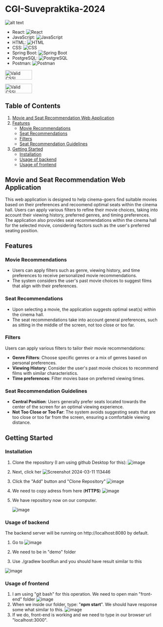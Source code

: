 # CGI-Suvepraktika-2024

![alt text](https://www.bvrla.co.uk/static/07e2b2b4-cbab-4643-bc6cfc2048faba43/org_logo_5666da568e66e32d191455783ea1a05a_4a7c7e45a350/CGIlogocolorrgb.png)

- React: ![React](https://img.shields.io/badge/-React-61DAFB?logo=react&logoColor=white&style=flat)
- JavaScript: ![JavaScript](https://img.shields.io/badge/-JavaScript-F7DF1E?logo=javascript&logoColor=black&style=flat)
- HTML: ![HTML](https://img.shields.io/badge/-HTML5-E34F26?logo=html5&logoColor=white&style=flat)
- CSS: ![CSS](https://img.shields.io/badge/-CSS3-1572B6?logo=css3&logoColor=white&style=flat)
- Spring Boot: ![Spring Boot](https://img.shields.io/badge/-Spring%20Boot-6DB33F?logo=spring-boot&logoColor=white&style=flat)
- PostgreSQL: ![PostgreSQL](https://img.shields.io/badge/-PostgreSQL-336791?logo=postgresql&logoColor=white&style=flat)
- Postman: ![Postman](https://img.shields.io/badge/-Postman-FF6C37?logo=postman&logoColor=white&style=flat)

<p>
    <a href="http://jigsaw.w3.org/css-validator/check/referer">
        <img style="border:0;width:88px;height:31px"
            src="http://jigsaw.w3.org/css-validator/images/vcss"
            alt="Valid CSS!" />
    </a>
</p>
<p>
<a href="http://jigsaw.w3.org/css-validator/check/referer">
    <img style="border:0;width:88px;height:31px"
        src="http://jigsaw.w3.org/css-validator/images/vcss-blue"
        alt="Valid CSS!" />
    </a>
</p>

## Table of Contents

1. [Movie and Seat Recommendation Web Application](#movie-and-seat-recommendation-web-application)
2. [Features](#features) 
    - [Movie Recommendations](#movie-recommendations)
    - [Seat Recommendations](#seat-recommendations)
    - [Filters](#filters)
    - [Seat Recommendation Guidelines](#seat-recommendation-guidelines)
3. [Getting Started](#getting-started)
    - [Installation](#installation)
    - [Usage of backend](#usage-of-backend)
    - [Usage of frontend](#usage-of-frontend)

## Movie and Seat Recommendation Web Application

This web application is designed to help cinema-goers find suitable movies based on their preferences and recoomend optimal seats within the cinema hall. Users can apply various filters to refine their movie choices, taking into account their viewing history, preferred genres, and timing preferences. The application also provides seat recommendations within the cinema hall for the selected movie, considering factors such as the user's preferred seating position.
## Features

### Movie Recommendations
* Users can apply filters such as genre, viewing history, and time preferences to receive personalized movie recommendations.
* The system considers the user's past movie choices to suggest films that align with their preferences.

### Seat Recommendations
* Upon selecting a movie, the application suggests optimal seat(s) within the cinema hall.
* The seat recommendations take into account general preferences, such as sitting in the middle of the screen, not too close or too far.

### Filters

Users can apply various filters to tailor their movie recommendations:

* **Genre Filters**: Choose specific genres or a mix of genres based on personal preferences.
* **Viewing History**: Consider the user's past movie choices to recommend films with similar characteristics.
* **Time preferences**: Filter movies base on preferred viewing times.

### Seat Recommendation Guidelines

* **Central Position**: Users generally prefer seats located towards the center of the screen for an optimal viewing experience.
* **Not Too Close or Too Far**: The system avoids suggesting seats that are too close or too far from the screen, ensuring a comfortable viewing distance.
## Getting Started
### Installation

1. Clone the repository (I am using github Desktop for this):
   ![image](https://github.com/Vladislp/CGI-Suvepraktika-2024/assets/42935979/e90072cb-a00b-41bc-a2d9-b793a750b975)
2. Next, click her
   ![Screenshot 2024-03-11 113446](https://github.com/Vladislp/CGI-Suvepraktika-2024/assets/42935979/8b8f472d-c3b7-4d2f-89d1-6a0c3a511fcd)
3. Click the "Add" button and "Clone Repository"
   ![image](https://github.com/Vladislp/CGI-Suvepraktika-2024/assets/42935979/1780a94c-fe00-4462-a660-cfa2616158dd)
4. We need to copy adress from here (**HTTPS**)
   ![image](https://github.com/Vladislp/CGI-Suvepraktika-2024/assets/42935979/4a2b322b-8a77-4010-8d9b-cb5102fbbd2f)
5. We have repository now on our computer.

   ![image](https://github.com/Vladislp/CGI-Suvepraktika-2024/assets/42935979/3fdd31f1-fc1f-4749-9d34-cc0729477841)

### Usage of backend
The backend server will be running on http://localhost:8080 by default.
1) Go to ![image](https://github.com/Vladislp/CGI-Suvepraktika-2024/assets/42935979/a9a5d2fc-d6d1-4412-a9ee-fdda2bf93f25)
2) We need to be in "demo" folder

3) Use ./gradlew bootRun and you should have result similar to this

![image](https://github.com/Vladislp/CGI-Suvepraktika-2024/assets/42935979/dcbf2cd2-0c4d-46b6-9998-8572fc860440)

### Usage of frontend

1. I am using "git bash" for this operation. We need to open main "front-end" folder
   ![image](https://github.com/Vladislp/CGI-Suvepraktika-2024/assets/42935979/6dfa5550-6185-422f-befb-f35da4f9c73e)
2. When we inside our folder, type: "**npm start**". We should have response some what similar to this.
   ![image](https://github.com/Vladislp/CGI-Suvepraktika-2024/assets/42935979/fbf7ed62-0a5d-4b47-acd2-55f1c083fffb)
3. If we do, front-end is working and we need to type in our browser url "localhost:3000".



